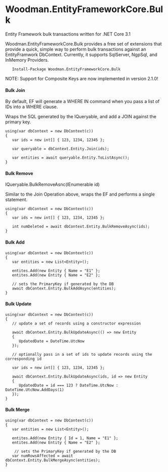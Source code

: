 # Woodman.EntityFrameworkCore.Bulk #

Entity Framework bulk transactions written for .NET Core 3.1

Woodman.EntityFrameworkCore.Bulk provides a free set of extensions that provide a quick, simple way to perform bulk transactions
against an EntityFramwork DbContext. Currently, it supports SqlServer, NgpSql, and InMemory Providers.

````
   Install-Package Woodman.EntityFrameworkCore.Bulk
````

NOTE: Support for Composite Keys are now implemented in version 2.1.0!


#### Bulk Join ####

By default, EF will generate a WHERE IN command when you pass a list of IDs into a WHERE clause.

Wraps the SQL generated by the IQueryable, and add a JOIN against the primary key.

````
using(var dbContext = new DbContext(c))
{
   var ids = new int[] { 123, 1234, 12345 };
   
   var queryable = dbContext.Entity.Join(ids);
   
   var entities = await queryable.Entity.ToListAsync();
}
````

#### Bulk Remove ####

IQueryable.BulkRemoveAsnc(IEnumerable<id> id)

Similar to the Join Operation above, wraps the EF and performs a single statement.

````
using(var dbContext = new DbContext(c))
{
   var ids = new int[] { 123, 1234, 12345 };
	
   int numDeleted = await dbContext.Entity.BulkRemoveAsync(ids);
}
````

#### Bulk Add ####

````
using(var dbContext = new DbContext(c))
{
   var entities = new List<Entity>();

   entites.Add(new Entity { Name = "E1" };
   entites.Add(new Entity { Name = "E2" };
   
   // sets the PrimaryKey if generated by the DB
   await dbContext.Entity.BulkAddAsync(entities);
}
````

#### Bulk Update ####
````
using(var dbContext = new DbContext(c))
{
   // update a set of records using a constructor expression

   await dbContext.Entity.BulkUpdateAsync(() => new Entity
   {
      UpdatedDate = DateTime.UtcNow
   });
   
   // optionally pass in a set of ids to update records using the corresponding id
	
   var ids = new int[] { 123, 1234, 12345 };
	
   await dbContext.Entity.BulkUpdateAsync(ids, id => new Entity
   {
      UpdatedDate = id === 123 ? DateTime.UtcNow : DateTime.UtcNow.AddDays(1)
   });
}
````

#### Bulk Merge ####
````
using(var dbContext = new DbContext(c))
{
   var entities = new List<Entity>();

   entites.Add(new Entity { Id = 1, Name = "E1" };
   entites.Add(new Entity { Name = "E2" };
   
    // sets the PrimaryKey if generated by the DB
   var numRowsAffected = await dbContext.Entity.BulkMergeAsync(entities);
}
````
